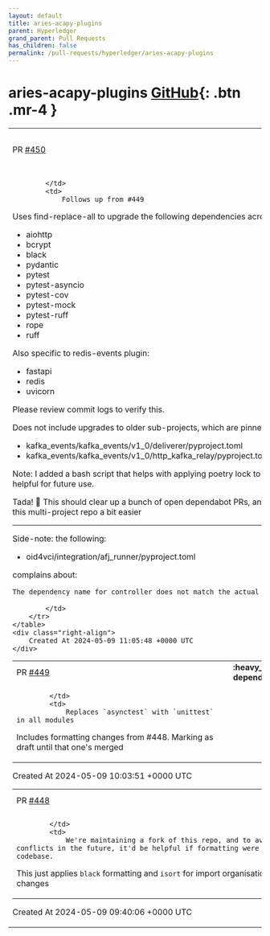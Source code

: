 ```yaml
---
layout: default
title: aries-acapy-plugins
parent: Hyperledger
grand_parent: Pull Requests
has_children: false
permalink: /pull-requests/hyperledger/aries-acapy-plugins
---
```


# aries-acapy-plugins <span class="fs-3 right-align">[GitHub](https://github.com/hyperledger/aries-acapy-plugins){: .btn .mr-4 }</span>


<div>
    <table>
        <tr>
            <td>
                PR <a href="https://github.com/hyperledger/aries-acapy-plugins/pull/450" class=".btn">#450</a>
            </td>
            <td>
                <b>
                    :arrow_up: Bulk upgrade common dependencies
                </b>
            </td>
        </tr>
        <tr>
            <td>
                
            </td>
            <td>
                Follows up from #449 

Uses find-replace-all to upgrade the following dependencies across pyptoject.toml files:
- aiohttp
- bcrypt
- black
- pydantic
- pytest
- pytest-asyncio
- pytest-cov
- pytest-mock
- pytest-ruff
- rope
- ruff

Also specific to redis-events plugin:
- fastapi
- redis
- uvicorn

Please review commit logs to verify this.

Does not include upgrades to older sub-projects, which are pinned to older python versions:
- kafka_events/kafka_events/v1_0/deliverer/pyproject.toml
- kafka_events/kafka_events/v1_0/http_kafka_relay/pyproject.toml

Note: I added a bash script that helps with applying poetry lock to every relevant directory. May be helpful for future use.

Tada! :tada: This should clear up a bunch of open dependabot PRs, and should hopefully make maintaing this multi-project repo a bit easier

___ 

Side-note: the following:
- oid4vci/integration/afj_runner/pyproject.toml

complains about:
```sh
The dependency name for controller does not match the actual package's name: acapy-controller
```

            </td>
        </tr>
    </table>
    <div class="right-align">
        Created At 2024-05-09 11:05:48 +0000 UTC
    </div>
</div>

<div>
    <table>
        <tr>
            <td>
                PR <a href="https://github.com/hyperledger/aries-acapy-plugins/pull/449" class=".btn">#449</a>
            </td>
            <td>
                <b>
                    :heavy_minus_sign: remove `asynctest` dependency
                </b>
            </td>
        </tr>
        <tr>
            <td>
                
            </td>
            <td>
                Replaces `asynctest` with `unittest` in all modules

Includes formatting changes from #448. Marking as draft until that one's merged
            </td>
        </tr>
    </table>
    <div class="right-align">
        Created At 2024-05-09 10:03:51 +0000 UTC
    </div>
</div>

<div>
    <table>
        <tr>
            <td>
                PR <a href="https://github.com/hyperledger/aries-acapy-plugins/pull/448" class=".btn">#448</a>
            </td>
            <td>
                <b>
                    :art: Apply formatting
                </b>
            </td>
        </tr>
        <tr>
            <td>
                
            </td>
            <td>
                We're maintaining a fork of this repo, and to avoid merge conflicts in the future, it'd be helpful if formatting were applied to the codebase.

This just applies `black` formatting and `isort` for import organisation. No other changes
            </td>
        </tr>
    </table>
    <div class="right-align">
        Created At 2024-05-09 09:40:06 +0000 UTC
    </div>
</div>

